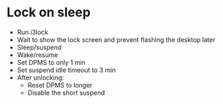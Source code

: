 # Lock on sleep
* Run i3lock
* Wait to show the lock screen and prevent flashing the desktop later
* Sleep/suspend
* Wake/resume
* Set DPMS to only 1 min
* Set suspend idle timeout to 3 min
* After unlocking:
  * Reset DPMS to longer
  * Disable the short suspend

